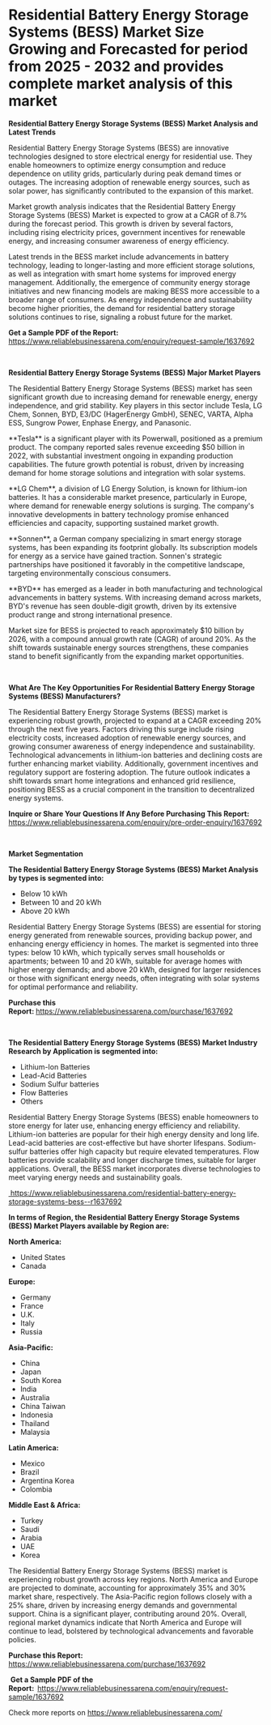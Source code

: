 <p><h1>Residential Battery Energy Storage Systems (BESS) Market Size Growing and Forecasted for period from 2025 - 2032 and provides complete market analysis of this market</h1></p><p><strong>Residential Battery Energy Storage Systems (BESS) Market Analysis and Latest Trends</strong></p>
<p><p>Residential Battery Energy Storage Systems (BESS) are innovative technologies designed to store electrical energy for residential use. They enable homeowners to optimize energy consumption and reduce dependence on utility grids, particularly during peak demand times or outages. The increasing adoption of renewable energy sources, such as solar power, has significantly contributed to the expansion of this market. </p><p>Market growth analysis indicates that the Residential Battery Energy Storage Systems (BESS) Market is expected to grow at a CAGR of 8.7% during the forecast period. This growth is driven by several factors, including rising electricity prices, government incentives for renewable energy, and increasing consumer awareness of energy efficiency. </p><p>Latest trends in the BESS market include advancements in battery technology, leading to longer-lasting and more efficient storage solutions, as well as integration with smart home systems for improved energy management. Additionally, the emergence of community energy storage initiatives and new financing models are making BESS more accessible to a broader range of consumers. As energy independence and sustainability become higher priorities, the demand for residential battery storage solutions continues to rise, signaling a robust future for the market.</p></p>
<p><strong>Get a Sample PDF of the Report:&nbsp;</strong> <a href="https://www.reliablebusinessarena.com/enquiry/request-sample/1637692?utm_campaign=1871&utm_medium=2&utm_source=Github&utm_content=ia&utm_term=07042025&utm_id=residential-battery-energy-storage-systems-bess">https://www.reliablebusinessarena.com/enquiry/request-sample/1637692</a></p>
<p>&nbsp;</p>
<p><strong>Residential Battery Energy Storage Systems (BESS) Major Market Players</strong></p>
<p><p>The Residential Battery Energy Storage Systems (BESS) market has seen significant growth due to increasing demand for renewable energy, energy independence, and grid stability. Key players in this sector include Tesla, LG Chem, Sonnen, BYD, E3/DC (HagerEnergy GmbH), SENEC, VARTA, Alpha ESS, Sungrow Power, Enphase Energy, and Panasonic.</p><p>**Tesla** is a significant player with its Powerwall, positioned as a premium product. The company reported sales revenue exceeding $50 billion in 2022, with substantial investment ongoing in expanding production capabilities. The future growth potential is robust, driven by increasing demand for home storage solutions and integration with solar systems.</p><p>**LG Chem**, a division of LG Energy Solution, is known for lithium-ion batteries. It has a considerable market presence, particularly in Europe, where demand for renewable energy solutions is surging. The company's innovative developments in battery technology promise enhanced efficiencies and capacity, supporting sustained market growth. </p><p>**Sonnen**, a German company specializing in smart energy storage systems, has been expanding its footprint globally. Its subscription models for energy as a service have gained traction. Sonnen's strategic partnerships have positioned it favorably in the competitive landscape, targeting environmentally conscious consumers.</p><p>**BYD** has emerged as a leader in both manufacturing and technological advancements in battery systems. With increasing demand across markets, BYD's revenue has seen double-digit growth, driven by its extensive product range and strong international presence.</p><p>Market size for BESS is projected to reach approximately $10 billion by 2026, with a compound annual growth rate (CAGR) of around 20%. As the shift towards sustainable energy sources strengthens, these companies stand to benefit significantly from the expanding market opportunities.</p></p>
<p>&nbsp;</p>
<p><strong>What Are The Key Opportunities For Residential Battery Energy Storage Systems (BESS) Manufacturers?</strong></p>
<p><p>The Residential Battery Energy Storage Systems (BESS) market is experiencing robust growth, projected to expand at a CAGR exceeding 20% through the next five years. Factors driving this surge include rising electricity costs, increased adoption of renewable energy sources, and growing consumer awareness of energy independence and sustainability. Technological advancements in lithium-ion batteries and declining costs are further enhancing market viability. Additionally, government incentives and regulatory support are fostering adoption. The future outlook indicates a shift towards smart home integrations and enhanced grid resilience, positioning BESS as a crucial component in the transition to decentralized energy systems.</p></p>
<p><strong>Inquire or Share Your Questions If Any Before Purchasing This Report:</strong> <a href="https://www.reliablebusinessarena.com/enquiry/pre-order-enquiry/1637692?utm_campaign=1871&utm_medium=2&utm_source=Github&utm_content=ia&utm_term=07042025&utm_id=residential-battery-energy-storage-systems-bess">https://www.reliablebusinessarena.com/enquiry/pre-order-enquiry/1637692</a></p>
<p>&nbsp;</p>
<p><strong>Market Segmentation</strong></p>
<p><strong>The Residential Battery Energy Storage Systems (BESS) Market Analysis by types is segmented into:</strong></p>
<p><ul><li>Below 10 kWh</li><li>Between 10 and 20 kWh</li><li>Above 20 kWh</li></ul></p>
<p><p>Residential Battery Energy Storage Systems (BESS) are essential for storing energy generated from renewable sources, providing backup power, and enhancing energy efficiency in homes. The market is segmented into three types: below 10 kWh, which typically serves small households or apartments; between 10 and 20 kWh, suitable for average homes with higher energy demands; and above 20 kWh, designed for larger residences or those with significant energy needs, often integrating with solar systems for optimal performance and reliability.</p></p>
<p><strong>Purchase this Report:&nbsp;</strong><a href="https://www.reliablebusinessarena.com/purchase/1637692?utm_campaign=1871&utm_medium=2&utm_source=Github&utm_content=ia&utm_term=07042025&utm_id=residential-battery-energy-storage-systems-bess">https://www.reliablebusinessarena.com/purchase/1637692</a></p>
<p>&nbsp;</p>
<p><strong>The Residential Battery Energy Storage Systems (BESS) Market Industry Research by Application is segmented into:</strong></p>
<p><ul><li>Lithium-Ion Batteries</li><li>Lead-Acid Batteries</li><li>Sodium Sulfur batteries</li><li>Flow Batteries</li><li>Others</li></ul></p>
<p><p>Residential Battery Energy Storage Systems (BESS) enable homeowners to store energy for later use, enhancing energy efficiency and reliability. Lithium-ion batteries are popular for their high energy density and long life. Lead-acid batteries are cost-effective but have shorter lifespans. Sodium-sulfur batteries offer high capacity but require elevated temperatures. Flow batteries provide scalability and longer discharge times, suitable for larger applications. Overall, the BESS market incorporates diverse technologies to meet varying energy needs and sustainability goals.</p></p>
<p><a href="https://www.reliablebusinessarena.com/residential-battery-energy-storage-systems-bess--r1637692?utm_campaign=1871&utm_medium=2&utm_source=Github&utm_content=ia&utm_term=07042025&utm_id=residential-battery-energy-storage-systems-bess">&nbsp;https://www.reliablebusinessarena.com/residential-battery-energy-storage-systems-bess--r1637692</a></p>
<p><strong>In terms of Region, the Residential Battery Energy Storage Systems (BESS) Market Players available by Region are:</strong></p>
<p>
    <p> <strong> North America: </strong>
        <ul>
            <li>United States</li>
            <li>Canada</li>
        </ul>
        </p> 
    <p> <strong> Europe: </strong>
        <ul>
            <li>Germany</li>
            <li>France</li>
            <li>U.K.</li>
            <li>Italy</li>
            <li>Russia</li>
        </ul>
        </p> 
    <p> <strong> Asia-Pacific: </strong>
        <ul>
            <li>China</li>
            <li>Japan</li>
            <li>South Korea</li>
            <li>India</li>
            <li>Australia</li>
            <li>China Taiwan</li>
            <li>Indonesia</li>
            <li>Thailand</li>
            <li>Malaysia</li>
        </ul>
        </p> 
    <p> <strong> Latin America: </strong>
        <ul>
            <li>Mexico</li>
            <li>Brazil</li>
            <li>Argentina Korea</li>
            <li>Colombia</li>
        </ul>
        </p> 
    <p> <strong> Middle East & Africa: </strong>
        <ul>
            <li>Turkey</li>
            <li>Saudi</li>
            <li>Arabia</li>
            <li>UAE</li>
            <li>Korea</li>
        </ul>
    </p>
    </p>
<p><p>The Residential Battery Energy Storage Systems (BESS) market is experiencing robust growth across key regions. North America and Europe are projected to dominate, accounting for approximately 35% and 30% market share, respectively. The Asia-Pacific region follows closely with a 25% share, driven by increasing energy demands and governmental support. China is a significant player, contributing around 20%. Overall, regional market dynamics indicate that North America and Europe will continue to lead, bolstered by technological advancements and favorable policies.</p></p>
<p><strong>Purchase this Report: </strong><a href="https://www.reliablebusinessarena.com/purchase/1637692?utm_campaign=1871&utm_medium=2&utm_source=Github&utm_content=ia&utm_term=07042025&utm_id=residential-battery-energy-storage-systems-bess">https://www.reliablebusinessarena.com/purchase/1637692</a></p>
<p>&nbsp;<strong>Get a Sample PDF of the Report:&nbsp;&nbsp;</strong><a href="https://www.reliablebusinessarena.com/enquiry/request-sample/1637692?utm_campaign=1871&utm_medium=2&utm_source=Github&utm_content=ia&utm_term=07042025&utm_id=residential-battery-energy-storage-systems-bess">https://www.reliablebusinessarena.com/enquiry/request-sample/1637692</a></p>
<p><strong></strong></p>
<p>Check more reports on <a href="https://www.reliablebusinessarena.com/?utm_campaign=1871&utm_medium=2&utm_source=Github&utm_content=ia&utm_term=07042025&utm_id=residential-battery-energy-storage-systems-bess">https://www.reliablebusinessarena.com/</a></p>